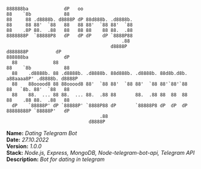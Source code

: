     888888ba             dP   oo                   
    88    `8b            88                        
    88     88 .d8888b. d8888P dP 88d888b. .d8888b. 
    88     88 88'  `88   88   88 88'  `88 88'  `88 
    88    .8P 88.  .88   88   88 88    88 88.  .88 
    8888888P  `88888P8   dP   dP dP    dP `8888P88 
                                              .88 
                                          d8888P  
    d888888P          dP                                                    888888ba             dP   
      88             88                                                    88    `8b            88   
      88    .d8888b. 88 .d8888b. .d8888b. 88d888b. .d8888b. 88d8b.d8b.    a88aaaa8P' .d8888b. d8888P 
      88    88ooood8 88 88ooood8 88'  `88 88'  `88 88'  `88 88'`88'`88     88   `8b. 88'  `88   88   
      88    88.  ... 88 88.  ... 88.  .88 88       88.  .88 88  88  88     88    .88 88.  .88   88   
      dP    `88888P' dP `88888P' `8888P88 dP       `88888P8 dP  dP  dP     88888888P `88888P'   dP   
                                      .88                                                            
                                  d8888P                                                             

**Name:** *Dating Telegram Bot*</br>
**Date:** *27.10.2022*</br>
**Version:** *1.0.0*</br>
**Stack:** *Node.js, Express, MongoDB, Node-telegram-bot-api, Telegram API*</br>
**Description:** *Bot for dating in telegram*</br>
